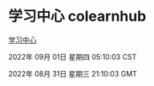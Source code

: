 # 学习中心 colearnhub
[学习中心](http://59.174.9.48:56308/colearnhub/)

2022年 09月 01日 星期四 05:10:03 CST

2022年 08月 31日 星期三 21:10:03 GMT
